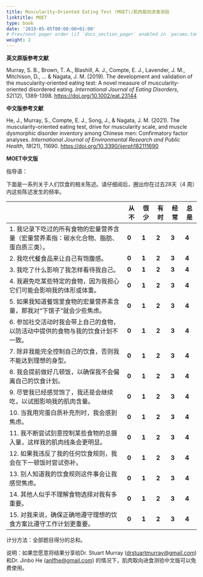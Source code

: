 ```yaml
---
title: Muscularity-Oriented Eating Test (MOET)/肌肉取向进食测验
linktitle: MOET
type: book
date: '2019-05-05T00:00:00+01:00'
# Prev/next pager order (if `docs_section_pager` enabled in `params.toml`)
weight: 2
---
```


**英文原版参考文献**

Murray, S. B., Brown, T. A., Blashill, A. J., Compte, E. J., Lavender, J. M., Mitchison, D., ... & Nagata, J. M. (2019). The development and validation of the muscularity‐oriented eating test: A novel measure of muscularity‐oriented disordered eating. *International Journal of Eating Disorders*, *52*(12), 1389-1398. https://doi.org/10.1002/eat.23144

**中文版参考文献**

He, J., Murray, S., Compte, E. J., Song, J., & Nagata, J. M. (2021). The muscularity-oriented eating test, drive for muscularity scale, and muscle dysmorphic disorder inventory among Chinese men: Confirmatory factor analyses. *International Journal of Environmental Research and Public Health*, *18*(21), 11690. https://doi.org/10.3390/ijerph182111690

**MOET中文版**

指导语：

下面是一系列关于人们饮食的相关陈述。请仔细阅后，圈出你在过去28天（4 周）内这些陈述发生的频率。

|                                                              | **从不** | **很少** | **有时** | **经常** | **总是** |
| ------------------------------------------------------------ | -------- | -------- | -------- | -------- | -------- |
| 1. 我记录下吃过的所有食物的宏量营养含量（宏量营养素指：碳水化合物、脂肪、蛋白质三类）。 | **0**    | **1**    | **2**    | **3**    | **4**    |
| 2. 我吃代餐食品来让自己有饱腹感。                             | **0**    | **1**    | **2**    | **3**    | **4**    |
| 3. 我吃了什么影响了我怎样看待我自己。                         | **0**    | **1**    | **2**    | **3**    | **4**    |
| 4. 我避免吃某些特定的食物，因为我担心它们可能会影响我的体形或体重。 | **0**    | **1**    | **2**    | **3**    | **4**    |
| 5. 如果我知道餐馆里食物的宏量营养素含量，那我对“下馆子”就会少些焦虑。 | **0**    | **1**    | **2**    | **3**    | **4**    |
| 6. 参加社交活动时我会带上自己的食物，以防活动中提供的食物与我的饮食计划不一致。 | **0**    | **1**    | **2**    | **3**    | **4**    |
| 7. 除非我能完全控制自己的饮食，否则我不能达到理想的身型。     | **0**    | **1**    | **2**    | **3**    | **4**    |
| 8. 我会提前做好几顿饭，以确保我不会偏离自己的饮食计划。       | **0**    | **1**    | **2**    | **3**    | **4**    |
| 9. 尽管我已经感觉饱了，我还是会继续吃，以试图影响我的肌肉含量。 | **0**    | **1**    | **2**    | **3**    | **4**    |
| 10. 当我用完蛋白质补充剂时，我会感到焦虑。                    | **0**    | **1**    | **2**    | **3**    | **4**    |
| 11. 我不断尝试刻意控制某些食物的总摄入量，这样我的肌肉线条会更明显。 | **0**    | **1**    | **2**    | **3**    | **4**    |
| 12. 如果我违反了我的任何饮食规则，我会在下一顿饭时尝试弥补。   | **0**    | **1**    | **2**    | **3**    | **4**    |
| 13. 别人知道我的饮食规则这件事会让我感觉焦虑。                | **0**    | **1**    | **2**    | **3**    | **4**    |
| 14. 其他人似乎不理解食物选择对我有多重要。                    | **0**    | **1**    | **2**    | **3**    | **4**    |
| 15. 对我来说，确保正确地遵守理想的饮食方案比遵守工作计划更重要。 | **0**    | **1**    | **2**    | **3**    | **4**    |

计分方法：全部题目得分的总和。

说明：如果您愿意将结果分享给Dr. Stuart Murray (drstuartmurray@gmail.com) 和Dr. Jinbo He (anlfhe@gmail.com) 的情况下，肌肉取向进食测验中文版可以免费使用。
